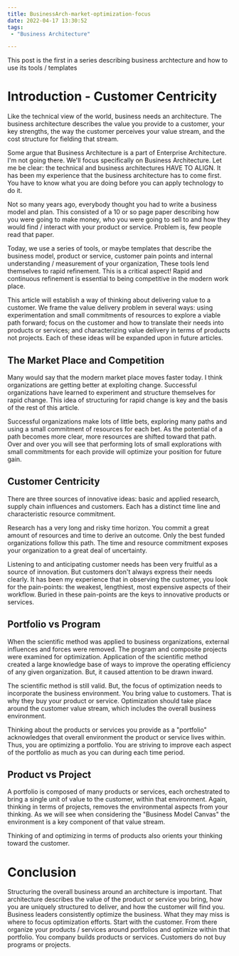 ```yaml
---
title: BusinessArch-market-optimization-focus
date: 2022-04-17 13:30:52
tags:
 - "Business Architecture"

---
```


This post is the first in a series describing business archtecture and how to use its tools / templates 

<!-- more -->

# Introduction - Customer Centricity

Like the technical view of the world, business needs an architecture. The business architecture describes the value you provide to a customer, your key strengths, the way the customer perceives your value stream, and the cost structure for fielding that stream.

Some argue that Business Architecture is a part of Enterprise Architecture. I'm not going there. We'll focus specifically on Business Architecture. Let me be clear: the technical and business architectures HAVE TO ALIGN. It has been my experience that the business architecture has to come first. You have to know what you are doing before you can apply technology to do it.

Not so many years ago, everybody thought you had to write a business model and plan. This consisted of a 10 or so page paper describing how you were going to make money, who you were going to sell to and how they would find / interact with your product or service. Problem is, few people read that paper.

Today, we use a series of tools, or maybe templates that describe the business model, product or service, customer pain points and internal understanding / measurement of your organization, These tools lend themselves to rapid refinement. This is a critical aspect! Rapid and continuous refinement is essential to being competitive in the modern work place.

This article will establish a way of thinking about delivering value to a customer. We frame the value delivery problem in several ways: using experimentation and small commitments of resources to explore a viable path forward; focus on the customer and how to translate their needs into products or services; and characterizing value delivery in terms of products not projects. Each of these ideas will be expanded upon in future articles.

## The Market Place and Competition

Many would say that the modern market place moves faster today. I think organizations are getting better at exploiting change. Successful organizations have learned to experiment and structure themselves for rapid change. This idea of structuring for rapid change is key and the basis of the rest of this article.

Successful organizations make lots of little bets, exploring many paths and using a small commitment of resources for each bet. As the potential of a path becomes more clear, more resources are shifted toward that path. Over and over you will see that performing lots of small explorations with small commitments for each provide will optimize your position for future gain.

## Customer Centricity

There are three sources of innovative ideas: basic and applied research, supply chain influences and customers. Each has a distinct time line and characteristic resource commitment.

Research has a very long and risky time horizon. You commit a great amount of resources and time to derive an outcome. Only the best funded organizations follow this path. The time and resource commitment exposes your organization to a great deal of uncertainty.

Listening to and anticipating customer needs has been very fruitful as a source of innovation. But customers don't always express their needs clearly. It has been my experience that in observing the customer, you look for the pain-points: the weakest, lengthiest, most expensive aspects of their workflow. Buried in these pain-points are the keys to innovative products or services.

## Portfolio vs Program

When the scientific method was applied to business organizations, external influences and forces were removed. The program and composite projects were examined for optimization.  Application of the scientific method created a large knowledge base of ways to improve the operating efficiency of any given organization. But, it caused attention to be drawn inward.

The scientific method is still valid. But, the focus of optimization needs to incorporate the business environment. You bring value to customers. That is why they buy your product or service. Optimization should take place around the customer value stream, which includes the overall business environment.

Thinking about the products or services you provide as a "portfolio" acknowledges that overall environment the product or service lives within. Thus, you are optimizing a portfolio. You are striving to improve each aspect of the portfolio as much as you can during each time period.

## Product vs Project

A portfolio is composed of many products or services, each orchestrated to bring a single unit of value to the customer, within that environment. Again, thinking in terms of projects, removes the environmental aspects from your thinking. As we will see when considering the "Business Model Canvas" the environment is a key component of that value stream.

Thinking of and optimizing in terms of products also orients your thinking toward the customer. 


# Conclusion

Structuring the overall business around an architecture is important. That architecture describes the value of the product or service you bring, how you are uniquely structured to deliver, and how the customer will find you. Business leaders consistently optimize the business. What they may miss is where to focus optimization efforts. Start with the customer. From there organize your products / services around portfolios and optimize within that portfolio. You company builds products or services. Customers do not buy programs or projects.
